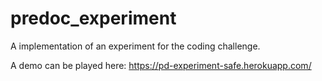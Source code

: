 # predoc_experiment

A implementation of an experiment for the coding challenge.

A demo can be played here: https://pd-experiment-safe.herokuapp.com/
